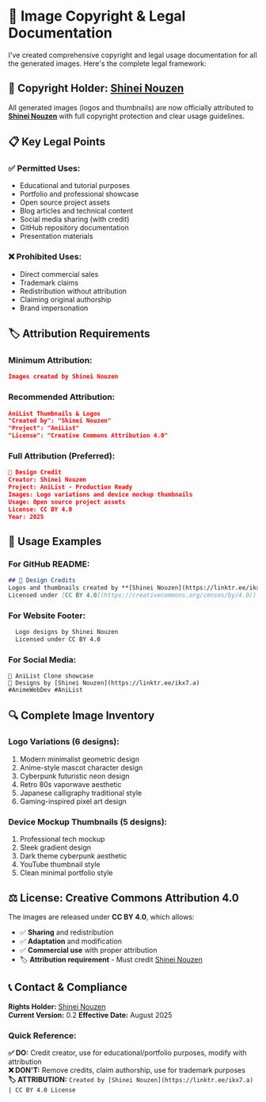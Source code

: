# 📄 Image Copyright & Legal Documentation

I've created comprehensive copyright and legal usage documentation for all the generated images. Here's the complete legal framework:

## 🎨 **Copyright Holder: [Shinei Nouzen](https://linktr.ee/ikx7.a)**

All generated images (logos and thumbnails) are now officially attributed to **[Shinei Nouzen](https://linktr.ee/ikx7.a)** with full copyright protection and clear usage guidelines.

## 📋 **Key Legal Points**

### **✅ Permitted Uses:**
- Educational and tutorial purposes
- Portfolio and professional showcase
- Open source project assets
- Blog articles and technical content
- Social media sharing (with credit)
- GitHub repository documentation
- Presentation materials

### **❌ Prohibited Uses:**
- Direct commercial sales
- Trademark claims
- Redistribution without attribution
- Claiming original authorship
- Brand impersonation

## 🏷️ **Attribution Requirements**

### **Minimum Attribution:**
```json
Images created by Shinei Nouzen
```

### **Recommended Attribution:**
```json
AniList Thumbnails & Logos
"Created by": "Shinei Nouzen"
"Project": "AniList"
"License": "Creative Commons Attribution 4.0"
```

### **Full Attribution (Preferred):**
```json
🎨 Design Credit
Creator: Shinei Nouzen
Project: AniList - Production Ready
Images: Logo variations and device mockup thumbnails
Usage: Open source project assets
License: CC BY 4.0
Year: 2025
```

## 📱 **Usage Examples**

### **For GitHub README:**
```markdown
## 🎨 Design Credits
Logos and thumbnails created by **[Shinei Nouzen](https://linktr.ee/ikx7.a)**  
Licensed under [CC BY 4.0](https://creativecommons.org/censes/by/4.0/)
```

### **For Website Footer:**
```html
  Logo designs by Shinei Nouzen
  Licensed under CC BY 4.0
```

### **For Social Media:**
```
🎌 AniList Clone showcase
🎨 Designs by [Shinei Nouzen](https://linktr.ee/ikx7.a)
#AnimeWebDev #AniList
```

## 🔍 **Complete Image Inventory**

### **Logo Variations (6 designs):**
1. Modern minimalist geometric design
2. Anime-style mascot character design  
3. Cyberpunk futuristic neon design
4. Retro 80s vaporwave aesthetic
5. Japanese calligraphy traditional style
6. Gaming-inspired pixel art design

### **Device Mockup Thumbnails (5 designs):**
1. Professional tech mockup
2. Sleek gradient design
3. Dark theme cyberpunk aesthetic
4. YouTube thumbnail style
5. Clean minimal portfolio style

## ⚖️ **License: Creative Commons Attribution 4.0**

The images are released under **CC BY 4.0**, which allows:
- ✅ **Sharing** and redistribution
- ✅ **Adaptation** and modification
- ✅ **Commercial use** with proper attribution
- 🏷️ **Attribution requirement** - Must credit [Shinei Nouzen](https://linktr.ee/ikx7.a)

## 📞 **Contact & Compliance**

**Rights Holder:** [Shinei Nouzen](https://linktr.ee/ikx7.a)  
**Current Version:** 0.2 
**Effective Date:** August 2025

### **Quick Reference:**
**✅ DO:** Credit creator, use for educational/portfolio purposes, modify with attribution  
**❌ DON'T:** Remove credits, claim authorship, use for trademark purposes  
**🏷️ ATTRIBUTION:** `Created by [Shinei Nouzen](https://linktr.ee/ikx7.a) | CC BY 4.0 License`
